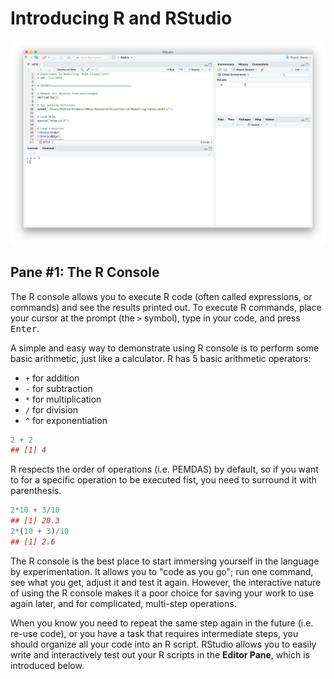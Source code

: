 # Introducing R and RStudio



![](images/rstudio.png)

## Pane #1: The R Console

The R console allows you to execute R code (often called expressions, or commands) and see the results printed out. To execute R commands, place your cursor at the prompt (the `>` symbol), type in your code, and press <kbd>Enter</kbd>.

A simple and easy way to demonstrate using R console is to perform some basic arithmetic, just like a calculator. R has 5 basic arithmetic operators:

- `+` for addition
- `-` for subtraction
- `*` for multiplication
- `/` for division
- `^` for exponentiation


```r
2 + 2
## [1] 4
```

R respects the order of operations (i.e. PEMDAS) by default, so if you want to for a specific operation to be executed fist, you need to surround it with parenthesis.

```r
2*10 + 3/10
## [1] 20.3
2*(10 + 3)/10
## [1] 2.6
```

The R console is the best place to start immersing yourself in the language by experimentation. It allows you to "code as you go"; run one command, see what you get, adjust it and test it again. However, the interactive nature of using the R console makes it a poor choice for saving your work to use again later, and for complicated, multi-step operations.

When you know you need to repeat the same step again in the future (i.e. re-use code), or you have a task that requires intermediate steps, you should organize all your code into an R script. RStudio allows you to easily write and interactively test out your R scripts in the **Editor Pane**, which is introduced below.

